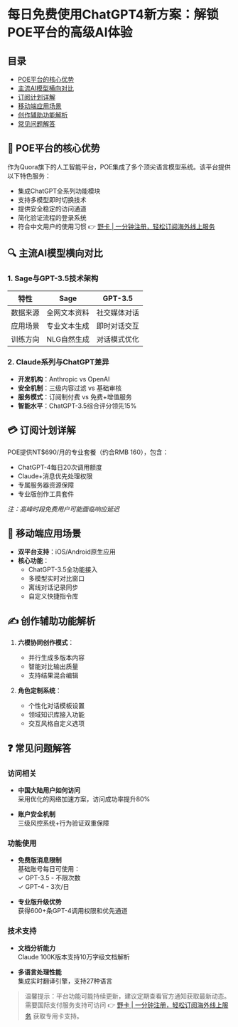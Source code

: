 # 每日免费使用ChatGPT4新方案：解锁POE平台的高级AI体验

## 目录
- [POE平台的核心优势](#poe平台的核心优势)
- [主流AI模型横向对比](#主流ai模型横向对比)
- [订阅计划详解](#订阅计划详解)
- [移动端应用场景](#移动端应用场景)
- [创作辅助功能解析](#创作辅助功能解析)
- [常见问题解答](#常见问题解答)

<a id="poe-platform"></a>
## 🌟 POE平台的核心优势
作为Quora旗下的人工智能平台，POE集成了多个顶尖语言模型系统。该平台提供以下特色服务：
- 集成ChatGPT全系列功能模块
- 支持多模型即时切换技术
- 提供安全稳定的访问通道
- 简化验证流程的登录系统
- 符合中文用户的使用习惯
👉 [野卡 | 一分钟注册，轻松订阅海外线上服务](https://bbtdd.com/yeka)

<a id="model-comparison"></a>
## 🔍 主流AI模型横向对比
### 1. Sage与GPT-3.5技术架构
| 特性        | Sage           | GPT-3.5        |
|------------|----------------|----------------|
| 数据来源    | 全网文本资料    | 社交媒体对话    |
| 应用场景    | 专业文本生成    | 即时对话交互    |
| 训练方向    | NLG自然生成    | 对话模式优化    |

### 2. Claude系列与ChatGPT差异
- **开发机构**：Anthropic vs OpenAI
- **安全机制**：三级内容过滤 vs 基础审核
- **服务模式**：订阅制付费 vs 免费+增值服务
- **智能水平**：ChatGPT-3.5综合评分领先15%

<a id="subscription"></a>
## 💳 订阅计划详解
POE提供NT$690/月的专业套餐（约合RMB 160），包含：
- ChatGPT-4每日20次调用额度
- Claude+消息优先处理权限
- 专属服务器资源保障
- 专业版创作工具套件

*注：高峰时段免费用户可能面临响应延迟*

<a id="mobile-app"></a>
## 📱 移动端应用场景
- **双平台支持**：iOS/Android原生应用
- **核心功能**：
  - ChatGPT-3.5全功能接入
  - 多模型实时对比窗口
  - 离线对话记录同步
  - 自定义快捷指令库

<a id="creation"></a>
## ✍️ 创作辅助功能解析
1. **六模协同创作模式**：
   - 并行生成多版本内容
   - 智能对比输出质量
   - 支持结果混合编辑

2. **角色定制系统**：
   - 个性化对话模板设置
   - 领域知识库接入功能
   - 交互风格自定义选项

<a id="faq"></a>
## ❓ 常见问题解答
### 访问相关
- **中国大陆用户如何访问**  
采用优化的网络加速方案，访问成功率提升80%

- **账户安全机制**  
三级风控系统+行为验证双重保障

### 功能使用
- **免费版消息限制**  
基础账号每日可使用：  
✓ GPT-3.5 - 不限次数  
✓ GPT-4 - 3次/日

- **专业版升级优势**  
获得600+条GPT-4调用权限和优先通道

### 技术支持
- **文档分析能力**  
Claude 100K版本支持10万字级文档解析

- **多语言处理性能**  
集成实时翻译引擎，支持27种语言

> 温馨提示：平台功能可能持续更新，建议定期查看官方通知获取最新动态。需要国际支付服务支持可访问 👉 [野卡 | 一分钟注册，轻松订阅海外线上服务](https://bbtdd.com/yeka) 获取专用卡支持。